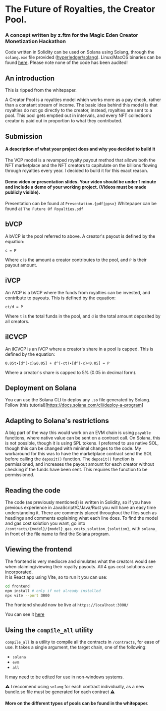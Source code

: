 # The Future of Royalties, the Creator Pool.
### A concept written by z.ftm for the Magic Eden Creator Monetization Hackathon

Code written in Solidity can be used on Solana using Solang, through the `solang.exe` file provided ([hyperledger/solang](https://github.com/hyperledger/solang)). Linux/MacOS binaries can be found [here](https://solang.readthedocs.io/en/latest/installing.html). Please note none of the code has been audited!

## An introduction
This is ripped from the whitepaper.<br>

A Creator Pool is a royalties model which works more as a pay check, rather than a constant stream of income. The basic idea behind this model is that royalties do not go directly to the creator, instead, royalties are sent to a pool. This pool gets emptied out in intervals, and every NFT collection’s creator is paid out in proportion to what they contributed.  

## Submission
#### A description of what your project does and why you decided to build it
The VCP model is a revamped royalty payout method that allows both the NFT marketplace and the NFT creators to capitulate on the billions flowing through royalties every year. I decided to build it for this exact reason.

#### Demo video or presentation slides. Your video should be under 1 minute and include a demo of your working project. (Videos must be made publicly visible).
Presentation can be found at `Presentation.{pdf|ppsx}`
Whitepaper can be found at `The Future Of Royalties.pdf`

## bVCP
A bVCP is the pool referred to above. A creator's payout is defined by the equation:
```
c = P
```
Where `c` is the amount a creator contributes to the pool, and `P` is their payout amount.

## iVCP
An iVCP is a bVCP where the funds from royalties can be invested, and contribute to payouts. This is defined by the equation:
```
ct/d = P
```
Where `t` is the total funds in the pool, and `d` is the total amount deposited by all creators.

## iICVCP
An iICVCP is an iVCP where a creator's share in a pool is capped. This is defined by the equation:
```
0.05t∙[d^(-c)≥0.05] + d^(-ct)∙[d^(-c)<0.05] = P
```
Where a creator's share is capped to 5% (0.05 in decimal form).

## Deployment on Solana
You can use the Solana CLI to deploy any `.so` file generated by Solang. Follow (this tutorial)[https://docs.solana.com/cli/deploy-a-program]

## Adapting to Solana's restrictions
A big part of the way this would work on an EVM chain is using `payable` functions, where native value can be sent on a contract call. On Solana, this is not possible, though it is using SPL tokens. I preferred to use native SOL, though this can be changed with minimal changes to the code. My workaround for this was to have the marketplace contract send the SOL before calling the `deposit()` function. The `deposit()` function is permissioned, and increases the payout amount for each creator without checking if the funds have been sent. This requires the function to be permissioned.

## Reading the code
The code (as previously mentioned) is written in Solidity, so if you have previous experience in JavaScript/C/Java/Rust you will have an easy time understanding it. There are comments placed throughout the files such as headings and comments explaining what each line does. To find the model and gas cost solution you want, go into `/contracts/{model}/{model}_gas_costs_solution_{solution}`, with `solana_` in front of the file name to find the Solana program.

## Viewing the frontend
The frontend is very mediocre and simulates what the creators would see when claiming/viewing their royalty payouts. All 4 gas cost solutions are incorporated.<br>
It is React app using Vite, so to run it you can use:
```sh
cd frontend
npm install # only if not already installed
npx vite --port 3000
```

The frontend should now be live at `https://localhost:3000/`

You can see it [here](https://vested-creator-pools.vercel.app/)

## Using the `compile_all` utility
`compile_all` is a utility to compile all the contracts in `/contracts`, for ease of use. It takes a single argument, the target chain, one of the following:

- `solana`
- `evm`
- `all`

It may need to be edited for use in non-windows systems.

⚠ I reccomend using `solang` for each contract individually, as a new bundle.so file must be generated for each contract ⚠

#### More on the different types of pools can be found in the whitepaper.
